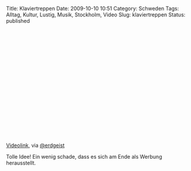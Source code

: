 Title: Klaviertreppen
Date: 2009-10-10 10:51
Category: Schweden
Tags: Alltag, Kultur, Lustig, Musik, Stockholm, Video
Slug: klaviertreppen
Status: published

<p>
<object width="480" height="295">
<param name="movie" value="http://www.youtube-nocookie.com/v/2lXh2n0aPyw&amp;hl=en&amp;fs=1&amp;"></param><param name="allowFullScreen" value="true"></param><param name="allowscriptaccess" value="always"></param>

<embed src="http://www.youtube-nocookie.com/v/2lXh2n0aPyw&amp;hl=en&amp;fs=1&amp;" type="application/x-shockwave-flash" allowscriptaccess="always" allowfullscreen="true" width="480" height="295">
</embed>
</object>
  
[Videolink](http://www.youtube.com/watch?v=2lXh2n0aPyw), via
[@erdgeist](http://twitter.com/erdgeist/statuses/4753810513)

</p>
Tolle Idee! Ein wenig schade, dass es sich am Ende als Werbung
herausstellt.

